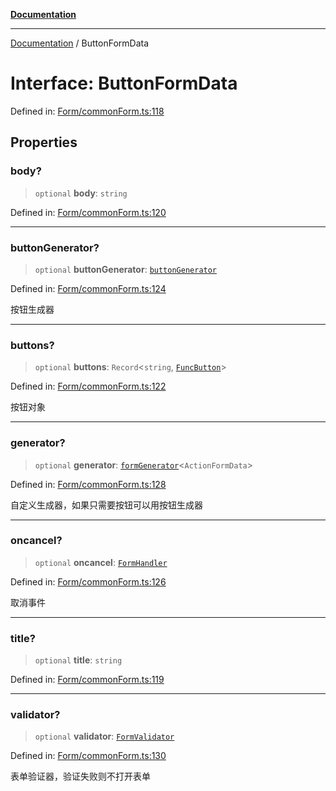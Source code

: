 [**Documentation**](../README.md)

***

[Documentation](../globals.md) / ButtonFormData

# Interface: ButtonFormData

Defined in: [Form/commonForm.ts:118](https://github.com/XiaoYangx666/SAPI-Pro/blob/f4b3a55bd14c42fce5d687eca57d1987c433a912/src/SAPI-Pro/Form/commonForm.ts#L118)

## Properties

### body?

> `optional` **body**: `string`

Defined in: [Form/commonForm.ts:120](https://github.com/XiaoYangx666/SAPI-Pro/blob/f4b3a55bd14c42fce5d687eca57d1987c433a912/src/SAPI-Pro/Form/commonForm.ts#L120)

***

### buttonGenerator?

> `optional` **buttonGenerator**: [`buttonGenerator`](buttonGenerator.md)

Defined in: [Form/commonForm.ts:124](https://github.com/XiaoYangx666/SAPI-Pro/blob/f4b3a55bd14c42fce5d687eca57d1987c433a912/src/SAPI-Pro/Form/commonForm.ts#L124)

按钮生成器

***

### buttons?

> `optional` **buttons**: `Record`\<`string`, [`FuncButton`](FuncButton.md)\>

Defined in: [Form/commonForm.ts:122](https://github.com/XiaoYangx666/SAPI-Pro/blob/f4b3a55bd14c42fce5d687eca57d1987c433a912/src/SAPI-Pro/Form/commonForm.ts#L122)

按钮对象

***

### generator?

> `optional` **generator**: [`formGenerator`](formGenerator.md)\<`ActionFormData`\>

Defined in: [Form/commonForm.ts:128](https://github.com/XiaoYangx666/SAPI-Pro/blob/f4b3a55bd14c42fce5d687eca57d1987c433a912/src/SAPI-Pro/Form/commonForm.ts#L128)

自定义生成器，如果只需要按钮可以用按钮生成器

***

### oncancel?

> `optional` **oncancel**: [`FormHandler`](FormHandler.md)

Defined in: [Form/commonForm.ts:126](https://github.com/XiaoYangx666/SAPI-Pro/blob/f4b3a55bd14c42fce5d687eca57d1987c433a912/src/SAPI-Pro/Form/commonForm.ts#L126)

取消事件

***

### title?

> `optional` **title**: `string`

Defined in: [Form/commonForm.ts:119](https://github.com/XiaoYangx666/SAPI-Pro/blob/f4b3a55bd14c42fce5d687eca57d1987c433a912/src/SAPI-Pro/Form/commonForm.ts#L119)

***

### validator?

> `optional` **validator**: [`FormValidator`](FormValidator.md)

Defined in: [Form/commonForm.ts:130](https://github.com/XiaoYangx666/SAPI-Pro/blob/f4b3a55bd14c42fce5d687eca57d1987c433a912/src/SAPI-Pro/Form/commonForm.ts#L130)

表单验证器，验证失败则不打开表单
